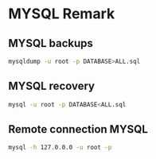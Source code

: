 # MYSQL Remark

## MYSQL backups

```bash
mysqldump -u root -p DATABASE>ALL.sql
```

## MYSQL recovery

```bash
mysql -u root -p DATABASE<ALL.sql
```

## Remote connection MYSQL

```bash
mysql -h 127.0.0.0 -u root -p
```